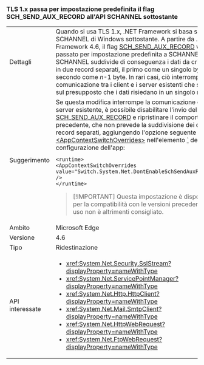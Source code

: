 ### <a name="tls-1x-by-default-passes-the-schsendauxrecord-flag-to-the-underlying-schannel-api"></a>TLS 1.x passa per impostazione predefinita il flag SCH_SEND_AUX_RECORD all'API SCHANNEL sottostante

|   |   |
|---|---|
|Dettagli|Quando si usa TLS 1.x, .NET Framework si basa sull'API SCHANNEL di Windows sottostante. A partire da .NET Framework 4.6, il flag [SCH_SEND_AUX_RECORD](https://msdn.microsoft.com/library/windows/desktop/aa379810.aspx) viene passato per impostazione predefinita a SCHANNEL. SCHANNEL suddivide di conseguenza i dati da crittografare in due record separati, il primo come un singolo byte e il secondo come <em>n</em>-1 byte. In rari casi, ciò interrompe la comunicazione tra i client e i server esistenti che si basano sul presupposto che i dati risiedano in un singolo record.|
|Suggerimento|Se questa modifica interrompe la comunicazione con un server esistente, è possibile disabilitare l'invio del flag [SCH_SEND_AUX_RECORD](https://msdn.microsoft.com/library/windows/desktop/aa379810.aspx) e ripristinare il comportamento precedente, che non prevede la suddivisione dei dati in record separati, aggiungendo l'opzione seguente a [\<AppContextSwitchOverrides>](~/docs/framework/configure-apps/file-schema/runtime/appcontextswitchoverrides-element.md) nell'elemento [`](~/docs/framework/configure-apps/file-schema/runtime/runtime-element.md) del file di configurazione dell'app:<pre><code class="language-xml">&lt;runtime&gt;&#13;&#10;&lt;AppContextSwitchOverrides&#13;&#10;value=&quot;Switch.System.Net.DontEnableSchSendAuxRecord=true&quot; /&gt;&#13;&#10;&lt;/runtime&gt;&#13;&#10;</code></pre> <blockquote> [!IMPORTANT] Questa impostazione è disponibile solo per la compatibilità con le versioni precedenti. Il suo uso non è altrimenti consigliato.</blockquote> |
|Ambito|Microsoft Edge|
|Versione|4.6|
|Tipo|Ridestinazione|
|API interessate|<ul><li><xref:System.Net.Security.SslStream?displayProperty=nameWithType></li><li><xref:System.Net.ServicePointManager?displayProperty=nameWithType></li><li><xref:System.Net.Http.HttpClient?displayProperty=nameWithType></li><li><xref:System.Net.Mail.SmtpClient?displayProperty=nameWithType></li><li><xref:System.Net.HttpWebRequest?displayProperty=nameWithType></li><li><xref:System.Net.FtpWebRequest?displayProperty=nameWithType></li></ul>|

